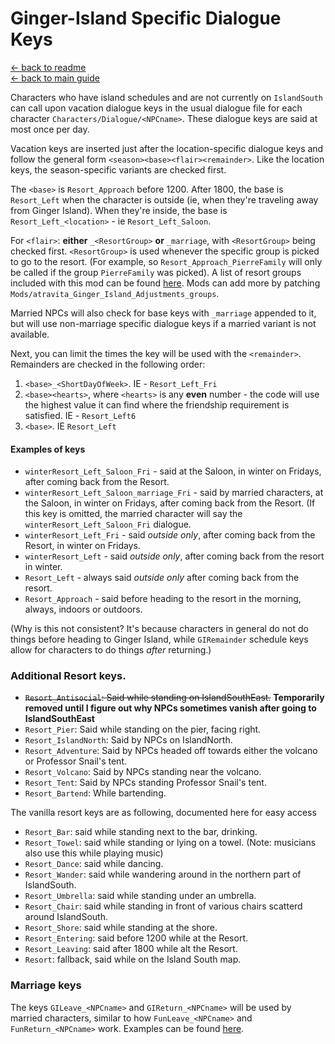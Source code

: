 ﻿Ginger-Island Specific Dialogue Keys
=========================================

[← back to readme](../../README.md) <br/>
[← back to main guide](./README.MD)

Characters who have island schedules and are not currently on `IslandSouth` can call upon vacation dialogue keys in the usual dialogue file for each character
`Characters/Dialogue/<NPCname>`. These dialogue keys are said at most once per day.

Vacation keys are inserted just after the location-specific dialogue keys and follow the general form `<season><base><flair><remainder>`. Like the location keys, the season-specific variants are checked first.

The `<base>` is `Resort_Approach` before 1200. After 1800, the base is `Resort_Left` when the character is outside (ie, when they're traveling away from Ginger Island). When they're inside, the base is `Resort_Left_<location>` - ie `Resort_Left_Saloon`.

For `<flair>`: **either** `_<ResortGroup>` **or** `_marriage`, with `<ResortGroup>` being checked first. `<ResortGroup>` is used whenever the specific group is picked to go to the resort. (For example, so `Resort_Approach_PierreFamily` will only be called if the group `PierreFamily` was picked). A list of resort groups included with this mod can be found [here](https://github.com/atravita-mods/Ginger-Island-Mainland-Adjustments/blob/master/Ginger%20Island%20Mainland%20Adjustments/assets/defaultGroupings.json). Mods can add more by patching `Mods/atravita_Ginger_Island_Adjustments_groups`. 

Married NPCs will also check for base keys with `_marriage` appended to it, but will use non-marriage specific dialogue keys if a married variant is not available.

Next, you can limit the times the key will be used with the `<remainder>`. Remainders are checked in the following order:

1. `<base>_<ShortDayOfWeek>`. IE - `Resort_Left_Fri`
2. `<base><hearts>`, where `<hearts>` is any **even** number - the code will use the highest value it can find where the friendship requirement is satisfied. IE - `Resort_Left6`
3. `<base>`. IE `Resort_Left`

#### Examples of keys

* `winterResort_Left_Saloon_Fri` - said at the Saloon, in winter on Fridays, after coming back from the Resort.
* `winterResort_Left_Saloon_marriage_Fri` - said by married characters, at the Saloon, in winter on Fridays, after coming back from the Resort. (If this key is omitted, the married character will say the `winterResort_Left_Saloon_Fri` dialogue.
* `winterResort_Left_Fri` - said *outside only*, after coming back from the Resort, in winter on Fridays.
* `winterResort_Left` - said *outside only*, after coming back from the resort in winter.
* `Resort_Left` - always said *outside only* after coming back from the resort.
* `Resort_Approach` - said before heading to the resort in the morning, always, indoors or outdoors.

(Why is this not consistent? It's because characters in general do not do things before heading to Ginger Island, while `GIRemainder` schedule keys allow for characters to do things *after* returning.)

### Additional Resort keys.

* ~~`Resort_Antisocial`: Said while standing on IslandSouthEast.~~ **Temporarily removed until I figure out why NPCs sometimes vanish after going to IslandSouthEast**
* `Resort_Pier`: Said while standing on the pier, facing right.
* `Resort_IslandNorth`: Said by NPCs on IslandNorth.
* `Resort_Adventure`: Said by NPCs headed off towards either the volcano or Professor Snail's tent.
* `Resort_Volcano`: Said by NPCs standing near the volcano.
* `Resort_Tent`: Said by NPCs standing Professor Snail's tent.
* `Resort_Bartend`: While bartending.

The vanilla resort keys are as following, documented here for easy access

* `Resort_Bar`: said while standing next to the bar, drinking.
* `Resort_Towel`: said while standing or lying on a towel. (Note: musicians also use this while playing music)
* `Resort_Dance`: said while dancing.
* `Resort_Wander`: said while wandering around in the northern part of IslandSouth.
* `Resort_Umbrella`: said while standing under an umbrella.
* `Resort_Chair`: said while standing in front of various chairs scatterd around IslandSouth.
* `Resort_Shore`: said while standing at the shore.
* `Resort_Entering`: said before 1200 while at the Resort.
* `Resort_Leaving`: said after 1800 while alt the Resort.
* `Resort`: fallback, said while on the Island South map.


### Marriage keys

The keys `GILeave_<NPCname>` and `GIReturn_<NPCname>` will be used by married characters, similar to how `FunLeave_<NPCname>` and `FunReturn_<NPCname>` work. Examples can be found [here](https://github.com/atravita-mods/Ginger-Island-Mainland-Adjustments/blob/master/%5BCP%5D%20Ginger%20Island%20Mainland%20Adjustments/assets/default/marriage_dialogue.json).